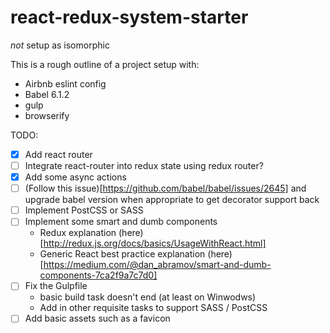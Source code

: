 # react-redux-system-starter
*not* setup as isomorphic

This is a rough outline of a project setup with:

* Airbnb eslint config
* Babel 6.1.2
* gulp
* browserify

TODO:

- [x] Add react router
- [ ] Integrate react-router into redux state using redux router?
- [x] Add some async actions
- [ ] (Follow this issue)[https://github.com/babel/babel/issues/2645] and upgrade babel version when appropriate to get decorator support back
- [ ] Implement PostCSS or SASS
- [ ] Implement some smart and dumb components
  * Redux explanation (here)[http://redux.js.org/docs/basics/UsageWithReact.html]
  * Generic React best practice explanation (here)[https://medium.com/@dan_abramov/smart-and-dumb-components-7ca2f9a7c7d0]
- [ ] Fix the Gulpfile
  * basic build task doesn't end (at least on Winwodws)
  * Add in other requisite tasks to support SASS / PostCSS
- [ ] Add basic assets such as a favicon
